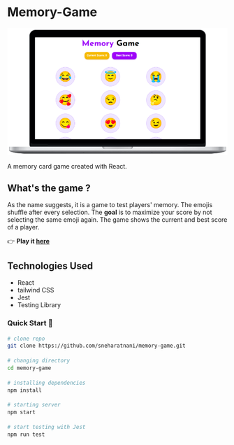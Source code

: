 # Memory-Game

![image](./src/assets/img/memory-game.png)

A memory card game created with React.

## What's the game ?

As the name suggests, it is a game to test players' memory. The emojis shuffle after every selection. The **goal** is to maximize your score by not selecting the same emoji again. The game shows the current and best score of a player.

:point_right: **Play it [here](https://sneharatnani.github.io/memory-game/)**

## Technologies Used

- React
- tailwind CSS
- Jest
- Testing Library

### Quick Start :rocket:

```bash
# clone repo
git clone https://github.com/sneharatnani/memory-game.git

# changing directory
cd memory-game

# installing dependencies
npm install

# starting server
npm start

# start testing with Jest
npm run test
```
